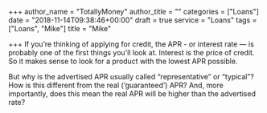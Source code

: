 +++
author_name = "TotallyMoney"
author_title = ""
categories = ["Loans"]
date = "2018-11-14T09:38:46+00:00"
draft = true
service = "Loans"
tags = ["Loans", "Mike"]
title = "Mike"

+++
If you’re thinking of applying for credit, the APR - or interest rate — is probably one of the first things you'll look at. Interest is the price of credit. So it makes sense to look for a product with the lowest APR possible.

But why is the advertised APR usually called “representative” or “typical”? How is this different from the real (‘guaranteed’) APR? And, more importantly, does this mean the real APR will be higher than the advertised rate?